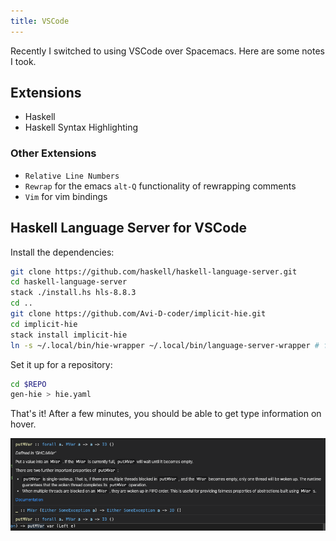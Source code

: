 ```yaml
---
title: VSCode
---
```


Recently I switched to using VSCode over Spacemacs. Here are some notes I took.

## Extensions

* Haskell
* Haskell Syntax Highlighting

### Other Extensions

* `Relative Line Numbers`
* `Rewrap` for the emacs `alt-Q` functionality of rewrapping comments
* `Vim` for vim bindings

## Haskell Language Server for VSCode

Install the dependencies:

```bash
git clone https://github.com/haskell/haskell-language-server.git
cd haskell-language-server
stack ./install.hs hls-8.8.3
cd ..
git clone https://github.com/Avi-D-coder/implicit-hie.git
cd implicit-hie
stack install implicit-hie
ln -s ~/.local/bin/hie-wrapper ~/.local/bin/language-server-wrapper # for some reason VSCode looks for `hie-wrapper`, so just simlink it
```

Set it up for a repository:

```bash
cd $REPO
gen-hie > hie.yaml
```

That's it! After a few minutes, you should be able to get type information on hover.

![type-info-on-hover](assets/hover.png)
